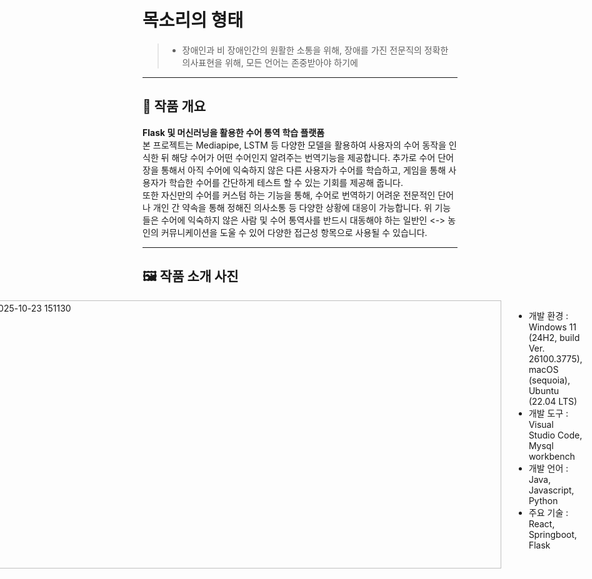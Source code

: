 # 목소리의 형태

> * 장애인과 비 장애인간의 원활한 소통을 위해, 장애를 가진 전문직의 정확한 의사표현을 위해, 모든 언어는 존중받아야 하기에
---


## 📌 **작품 개요**
**Flask 및 머신러닝을 활용한 수어 통역 학습 플랫폼**
<br>
본 프로젝트는 Mediapipe, LSTM 등 다양한 모델을 활용하여 사용자의 수어 동작을 인식한 뒤 해당 수어가 어떤 수어인지 알려주는 번역기능을 제공합니다.
추가로 수어 단어장을 통해서 아직 수어에 익숙하지 않은 다른 사용자가 수어를 학습하고, 게임을 통해 사용자가 학습한 수어를 간단하게 테스트 할 수 있는 기회를 제공해 줍니다. <br>
또한 자신만의 수어를 커스텀 하는 기능을 통해, 수어로 번역하기 어려운 전문적인 단어나 개인 간 약속을 통해 정해진 의사소통 등 다양한 상황에 대응이 가능합니다.
위 기능들은 수어에 익숙하지 않은 사람 및 수어 통역사를 반드시 대동해야 하는 일반인 <-> 농인의 커뮤니케이션을 도울 수 있어 다양한 접근성 항목으로 사용될 수 있습니다.<br>
   

---


## 🖼️ **작품 소개 사진**
<div style="display: flex; justify-content: center; gap: 20px;">
<img width="767" height="813" alt="목소리의형태 피그마" src="https://github.com/user-attachments/assets/d008c090-671d-42f9-808e-c8a0e214d9ee" />


---


## 🛠️ 주요 적용 기술 및 구조

<div style="display: flex; justify-content: center; gap: 20px;">
  <img <img width="887" height="429" alt="스크린샷 2025-10-23 151130" src="https://github.com/user-attachments/assets/5cfe37c7-edb8-4446-978b-d8672f011096" />

* 개발 환경 : Windows 11 (24H2, build Ver. 26100.3775), macOS (sequoia), Ubuntu (22.04 LTS)
* 개발 도구 : Visual Studio Code, Mysql workbench
* 개발 언어 : Java, Javascript, Python
* 주요 기술 : React, Springboot, Flask


---


## 🔍 주요 기능


### 수어 번역
•수어 -> 단어, 문장
우리 언어의 근간이 되는 단어를 번역하는 기본적인 기능입니다.<br>
사용자의 손 관절의 좌표를 30프레임간 입력받아 해당 좌표의 묶음이 어떤 단어에 해당하는 수어인지 예측합니다. 예측한 단어를 조합하여 문장을 형성합니다.
<br>
• 지문자 -> 단어
우리는 다른 사람과 대화할 때, 정형화된 단어만 사용하는 것은 아닙니다. 사전에 등록되어 있지 않은 신조어, 은어 등을 사용하곤 합니다.<br>
그러한 단어에도 대응하기 위해 한글 자모에 해당하는 지문자를 인식하는 기능도 있습니다. 지문자를 인식하여 한글 자모를 예측하고, 해당 자모를 hangul-js를 통해 단어로 합칩니다.

### 문자 번역
• 단어 -> 수어
농인이 대화하는 방법에는 수어, 필담 등 다양한 소통 방식이 있는데 가장 많이 사용하는 것은 수어입니다.<br>
수어를 모르는 비 장애인과 농인이 대화하는데 있어서 비장애인은 단어를 입력하여 수어 영상을 표출하고 그 수어를 이해하여 농인이 대화하는방식을 취할 수 있습니다.

### 학습
• 단어장을 통한 학습
카테고리를 정해 원하는 수어를 학습할 수 있습니다. 한국어 단어와 수어 영상을 동시에 확인할 수 있어 서로 매칭하며 학습하는데 유리합니다.

### 게임
• 지문자 맞추기 게임
페이지에 표시되는 지문자를 보고 해당 지문자와 매칭되는 수어를 하여 맞추는 게임입니다. <br>
 자신이 얼마나 잘 학습했는지 테스트 해 볼 수 있는 기회를 제공합니다.
<br>
• 단어 맞추기 게임
페이지에 출력되는 수어 영상을 보고 해당 수어가 어떤 단어를 나타내는 수어인지 맞추는 게임입니다. <br>
 이 또한 사용자의 학습 척도를 확인할 수 있는 좋은 지표입니다.


---


## ✨ 기대 효과

### (1) 일반인과 농인 간의 원활한 소통 가능

기본적으로 일반인과 농인이 소통하기 위해서는 일반인이 수어를 학습하거나, 수어 통역사를 구하거나, 필담을 통해서로 의사소통을 해야 합니다. <br>
하지만 수어 사용 실태를 확인해본 결과, 농인은 기본적으로 필담보다는 수어를 선호하고, 수어 통역사를 구하는 데에는 추가적인 비용이 발생하여 재정적 부담을 초래할 수 있습니다. <br>
본 플랫폼은 이러한 두 가지 문제점을 개선하는 데 도움을 줄 수 있습니다.<br>

### (2) 간편한 수어 학습 지원

수어를 배우기 위해서는 유튜브를 직접 찾아보거나 학원에 등록하는 등, 중앙집중적이지 못한 방식으로 학습을 진행해야 했습니다. <br>
 하지만 본 플랫폼을 사용하면 단어장을 통해 간편하게 수어를 학습할 수 있고, 게임을 통해 학습 내용을 테스트할 수 있어 수어 학습에 효과적으로 기여할 수 있습니다.<br>

### (3) 커스텀 수어 제작 가능

사람 간 대화에서 사용하는 약속된 표현이나 전문직에서 사용하는 단어는 기존 수어로 표현하기 어려운 경우가 많습니다.<br>
본 플랫폼은 커스텀 수어를 학습할 수 있는 기능을 제공하여, 전문 용어나 개인 간 약속된 표현 등 다양한 상황에 대응 가능한 수어를 현장에서 직접 학습하고 사용할 수 있도록 합니다.<br>


---
